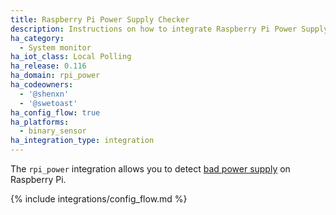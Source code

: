 ```yaml
---
title: Raspberry Pi Power Supply Checker
description: Instructions on how to integrate Raspberry Pi Power Supply Checker within Home Assistant.
ha_category:
  - System monitor
ha_iot_class: Local Polling
ha_release: 0.116
ha_domain: rpi_power
ha_codeowners:
  - '@shenxn'
  - '@swetoast'
ha_config_flow: true
ha_platforms:
  - binary_sensor
ha_integration_type: integration
---
```


The `rpi_power` integration allows you to detect [bad power supply](https://www.raspberrypi.com/documentation/computers/raspberry-pi.html#power-supply-warnings) on Raspberry Pi.

{% include integrations/config_flow.md %}
